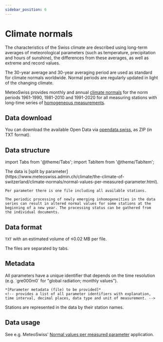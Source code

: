 ```yaml
---
sidebar_position: 6
---
```


# Climate normals

The characteristics of the Swiss climate are described using long-term averages of meteorological parameters (such as temperature, precipitation and hours of sunshine), the differences from these averages, as well as extreme and record values. 

The 30-year average and 30-year averaging period are used as standard for climate normals worldwide. Normal periods are regularly updated in light of the changing climate.

MeteoSwiss provides monthly and annual [climate normals](https://www.meteoswiss.admin.ch/climate/the-climate-of-switzerland/climate-normals.html) for the norm periods 1961-1990, 1981-2010 and 1991-2020 for all measuring stations with long-time series of [homogeneous measurements](/c-climate-data/c1-climate-stations_homogeneous).

## Data download

You can download the available Open Data via [opendata.swiss](https://opendata.swiss/de/dataset/klimanormwerte/resource/e80497da-0ffb-4437-87bb-3d72e3296349), as ZIP (in TXT format).

## Data structure

import Tabs from '@theme/Tabs';
import TabItem from '@theme/TabItem';

<Tabs queryString="data-structure">
  <TabItem value="files-per-parameter" label="Files per parameter">
    The data is [split by parameter](https://www.meteoswiss.admin.ch/climate/the-climate-of-switzerland/climate-normals/normal-values-per-measured-parameter.html). 
    
    Per parameter there is one file including all available stations.

    The periodic processing of newly emerging inhomogeneities in the data series can result in altered normal values for some stations at the beginning of a new year. The processing status can be gathered from the individual documents.
  </TabItem>
</Tabs>

## Data format

`TXT` with an estimated volume of ≤0.02 MB per file.

The files are separated by tabs. 

## Metadata

<Tabs queryString="metadata">
  <TabItem value="parameters" label="Parameter">
    All parameters have a unique identifier that depends on the time resolution (e.g. `gre000m0` for "global radiation; monthly values").
    
    *[Parameter metadata (file) to be provided]*
    <!-- provides a list of all parameter identifiers with explanation, time interval, decimal places, data type and unit of measurement. -->
  </TabItem>
  <TabItem value="stations" label="Stations">
    Stations are represented in the data by their station names.
  </TabItem>
</Tabs>

## Data usage

See e.g. MeteoSwiss' [Normal values per measured parameter](https://www.meteoswiss.admin.ch/services-and-publications/applications/ext/climate-normtables.html#https%3A%2F%2Fservice.meteoswiss.ch%2Fproductbrowser%2FproductDisplay%2Fclimate-normtables%3Flang=en) application.
